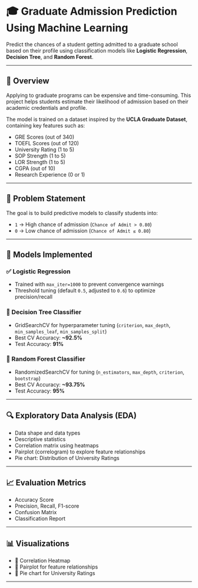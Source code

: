 # 🎓 Graduate Admission Prediction Using Machine Learning

Predict the chances of a student getting admitted to a graduate school based on their profile using classification models like **Logistic Regression**, **Decision Tree**, and **Random Forest**.

---

## 📘 Overview

Applying to graduate programs can be expensive and time-consuming. This project helps students estimate their likelihood of admission based on their academic credentials and profile.

The model is trained on a dataset inspired by the **UCLA Graduate Dataset**, containing key features such as:

- GRE Scores (out of 340)
- TOEFL Scores (out of 120)
- University Rating (1 to 5)
- SOP Strength (1 to 5)
- LOR Strength (1 to 5)
- CGPA (out of 10)
- Research Experience (0 or 1)

---

## 🧾 Problem Statement

The goal is to build predictive models to classify students into:

- `1` → High chance of admission (`Chance of Admit > 0.80`)
- `0` → Low chance of admission (`Chance of Admit ≤ 0.80`)

---

## 🧪 Models Implemented

### ✅ Logistic Regression
- Trained with `max_iter=1000` to prevent convergence warnings
- Threshold tuning (default `0.5`, adjusted to `0.6`) to optimize precision/recall

### 🌳 Decision Tree Classifier
- GridSearchCV for hyperparameter tuning (`criterion`, `max_depth`, `min_samples_leaf`, `min_samples_split`)
- Best CV Accuracy: **~92.5%**
- Test Accuracy: **91%**

### 🌲 Random Forest Classifier
- RandomizedSearchCV for tuning (`n_estimators`, `max_depth`, `criterion`, `bootstrap`)
- Best CV Accuracy: **~93.75%**
- Test Accuracy: **95%**

---

## 🔍 Exploratory Data Analysis (EDA)

- Data shape and data types
- Descriptive statistics
- Correlation matrix using heatmaps
- Pairplot (correlogram) to explore feature relationships
- Pie chart: Distribution of University Ratings

---

## 📈 Evaluation Metrics

- Accuracy Score
- Precision, Recall, F1-score
- Confusion Matrix
- Classification Report

---

## 📊 Visualizations

- 📌 Correlation Heatmap   
- 📌 Pairplot for feature relationships  
- 📌 Pie chart for University Ratings  

---
